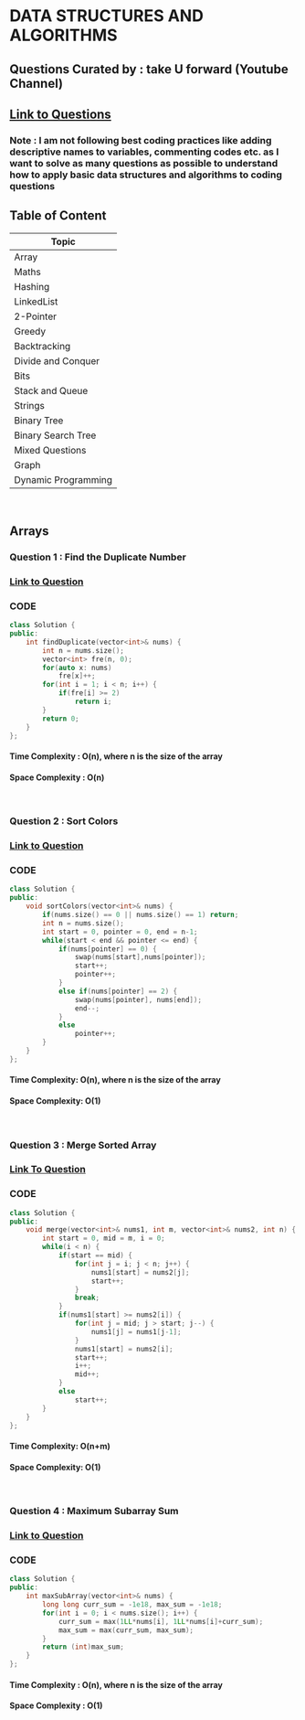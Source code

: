 # DATA STRUCTURES AND ALGORITHMS

## Questions Curated by : take U forward (Youtube Channel)
## [Link to Questions](https://docs.google.com/document/d/1SM92efk8oDl8nyVw8NHPnbGexTS9W-1gmTEYfEurLWQ/edit)

### Note : I am not following best coding practices like adding descriptive names to variables, commenting codes etc. as I want to solve as many questions as possible to understand how to apply basic data structures and algorithms to coding questions

## Table of Content
 
| Topic               |
|---------------------|        
| Array               |
| Maths               |
| Hashing             |
| LinkedList          |
| 2-Pointer           |
| Greedy              |
| Backtracking        |
| Divide and Conquer  |
| Bits                |
| Stack and Queue     |
| Strings             |
| Binary Tree         |
| Binary Search Tree  |
| Mixed Questions     |
| Graph               |
| Dynamic Programming |

<br/>

## Arrays

### Question 1 : Find the Duplicate Number
### [Link to Question](https://leetcode.com/problems/find-the-duplicate-number/)

### **CODE**
```c++
class Solution {
public:
    int findDuplicate(vector<int>& nums) {
        int n = nums.size();
        vector<int> fre(n, 0);
        for(auto x: nums)
            fre[x]++;
        for(int i = 1; i < n; i++) {
            if(fre[i] >= 2)
                return i;
        }
        return 0;
    }
};
```

#### Time Complexity : O(n), where n is the size of the array
#### Space Complexity : O(n)

<br/>


### Question 2 : Sort Colors
### [Link to Question](https://leetcode.com/problems/sort-colors/)

### **CODE**
```c++
class Solution {
public:
    void sortColors(vector<int>& nums) {
        if(nums.size() == 0 || nums.size() == 1) return;
        int n = nums.size();
        int start = 0, pointer = 0, end = n-1;
        while(start < end && pointer <= end) {
            if(nums[pointer] == 0) {
                swap(nums[start],nums[pointer]);
                start++;
                pointer++;
            }
            else if(nums[pointer] == 2) {
                swap(nums[pointer], nums[end]);
                end--;
            }
            else
                pointer++;
        }
    }
};
```

#### Time Complexity: O(n), where n is the size of the array
#### Space Complexity: O(1)

<br/>


### Question 3 : Merge Sorted Array
### [Link To Question](https://leetcode.com/problems/merge-sorted-array/)

### **CODE**
```c++
class Solution {
public:
    void merge(vector<int>& nums1, int m, vector<int>& nums2, int n) {
        int start = 0, mid = m, i = 0;
        while(i < n) {
            if(start == mid) {
                for(int j = i; j < n; j++) {
                    nums1[start] = nums2[j];
                    start++;
                }
                break;
            }
            if(nums1[start] >= nums2[i]) {
                for(int j = mid; j > start; j--) {
                    nums1[j] = nums1[j-1];
                }
                nums1[start] = nums2[i];
                start++;
                i++;
                mid++;
            }
            else
                start++;
        }
    }
};
```

#### Time Complexity: O(n+m)
#### Space Complexity: O(1)

<br>


### Question 4 : Maximum Subarray Sum
### [Link to Question](https://leetcode.com/problems/maximum-subarray/)

### **CODE**
```c++
class Solution {
public:
    int maxSubArray(vector<int>& nums) {
        long long curr_sum = -1e18, max_sum = -1e18;
        for(int i = 0; i < nums.size(); i++) {
            curr_sum = max(1LL*nums[i], 1LL*nums[i]+curr_sum);
            max_sum = max(curr_sum, max_sum);
        }
        return (int)max_sum;
    }
};
```

#### Time Complexity : O(n), where n is the size of the array
#### Space Complexity : O(1)